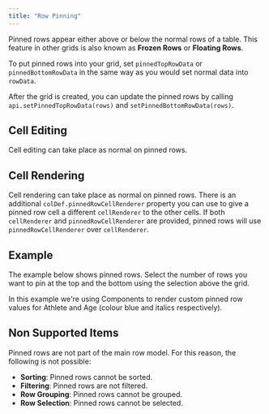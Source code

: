 ```yaml
---
title: "Row Pinning"
---
```


Pinned rows appear either above or below the normal rows of a table.
This feature in other grids is also known as **Frozen Rows** or **Floating Rows**.

To put pinned rows into your grid, set `pinnedTopRowData` or `pinnedBottomRowData`
in the same way as you would set normal data into `rowData`.

After the grid is created, you can update the pinned rows by calling `api.setPinnedTopRowData(rows)`
and `setPinnedBottomRowData(rows)`.

## Cell Editing

Cell editing can take place as normal on pinned rows.

## Cell Rendering

Cell rendering can take place as normal on pinned rows. There is an additional
`colDef.pinnedRowCellRenderer` property you can use to give a pinned row cell a
different `cellRenderer` to the other cells. If both `cellRenderer` and `pinnedRowCellRenderer`
are provided, pinned rows will use `pinnedRowCellRenderer` over `cellRenderer`.

## Example

The example below shows pinned rows. Select the number of rows you want to pin at the top and the bottom using the selection above the grid.

In this example we're using Components to render custom pinned row values for Athlete and Age (colour blue and italics respectively).

<grid-example title='Row Pinning' name='row-pinning' type='generated' options='{ "exampleHeight": 580 }'></grid-example>

## Non Supported Items

Pinned rows are not part of the main row model. For this reason, the following is not possible:

- **Sorting**: Pinned rows cannot be sorted.
- **Filtering**: Pinned rows are not filtered.
- **Row Grouping**: Pinned rows cannot be grouped.
- **Row Selection**: Pinned rows cannot be selected.
